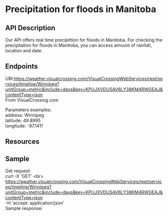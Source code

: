 # Precipitation for floods in Manitoba

## API Description  
Our API offers real time precipittion for floods in Manitoba. For checking the precipitation for floods in Manitoba, you can access amount of rainfall, location and date.

## Endpoints
URI:https://weather.visualcrossing.com/VisualCrossingWebServices/rest/services/timeline/Winnipeg?unitGroup=metric&include=days&key=KPUJXVDUSAV6LY38KM4RWGEAJ&contentType=json<br>
From VisualCrossing.com<br>

Parameters examples:<br>
address: Winnipeg<br>
latitude: 49.8995<br>
longitude: -97.1411

## Resources

## Sample

Get request:<br>
curl -X 'GET' \<br>
https://weather.visualcrossing.com/VisualCrossingWebServices/rest/services/timeline/Winnipeg?unitGroup=metric&include=days&key=KPUJXVDUSAV6LY38KM4RWGEAJ&contentType=json<br>
 -H 'accept: application/json'<br>
 Sample response:<br>
